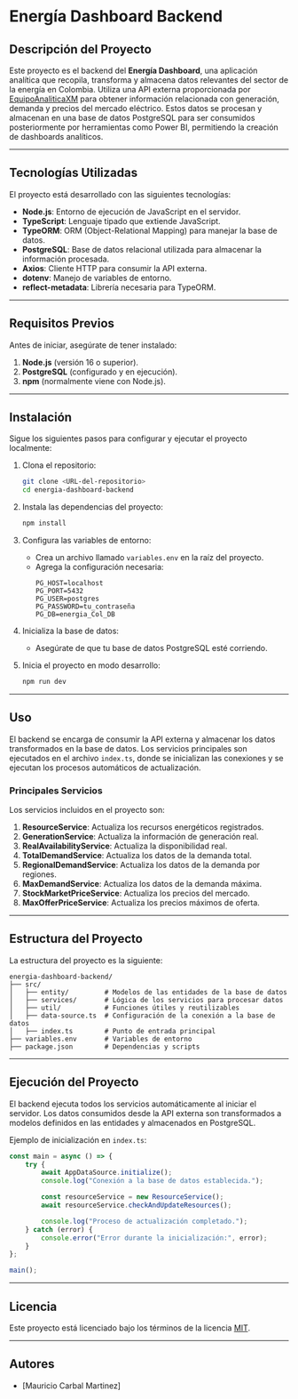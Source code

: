 # Energía Dashboard Backend

## Descripción del Proyecto

Este proyecto es el backend del **Energía Dashboard**, una aplicación analítica que recopila, transforma y almacena datos relevantes del sector de la energía en Colombia. Utiliza una API externa proporcionada por [EquipoAnaliticaXM](https://github.com/EquipoAnaliticaXM/API_XM) para obtener información relacionada con generación, demanda y precios del mercado eléctrico. Estos datos se procesan y almacenan en una base de datos PostgreSQL para ser consumidos posteriormente por herramientas como Power BI, permitiendo la creación de dashboards analíticos.

---

## Tecnologías Utilizadas

El proyecto está desarrollado con las siguientes tecnologías:

- **Node.js**: Entorno de ejecución de JavaScript en el servidor.
- **TypeScript**: Lenguaje tipado que extiende JavaScript.
- **TypeORM**: ORM (Object-Relational Mapping) para manejar la base de datos.
- **PostgreSQL**: Base de datos relacional utilizada para almacenar la información procesada.
- **Axios**: Cliente HTTP para consumir la API externa.
- **dotenv**: Manejo de variables de entorno.
- **reflect-metadata**: Librería necesaria para TypeORM.

---

## Requisitos Previos

Antes de iniciar, asegúrate de tener instalado:

1. **Node.js** (versión 16 o superior).
2. **PostgreSQL** (configurado y en ejecución).
3. **npm** (normalmente viene con Node.js).

---

## Instalación

Sigue los siguientes pasos para configurar y ejecutar el proyecto localmente:

1. Clona el repositorio:
   ```bash
   git clone <URL-del-repositorio>
   cd energia-dashboard-backend
   ```

2. Instala las dependencias del proyecto:
   ```bash
   npm install
   ```

3. Configura las variables de entorno:
   - Crea un archivo llamado `variables.env` en la raíz del proyecto.
   - Agrega la configuración necesaria:
     ```env
     PG_HOST=localhost
     PG_PORT=5432
     PG_USER=postgres
     PG_PASSWORD=tu_contraseña
     PG_DB=energia_Col_DB
     ```

4. Inicializa la base de datos:
   - Asegúrate de que tu base de datos PostgreSQL esté corriendo.

5. Inicia el proyecto en modo desarrollo:
   ```bash
   npm run dev
   ```

---

## Uso

El backend se encarga de consumir la API externa y almacenar los datos transformados en la base de datos. Los servicios principales son ejecutados en el archivo `index.ts`, donde se inicializan las conexiones y se ejecutan los procesos automáticos de actualización.

### Principales Servicios

Los servicios incluidos en el proyecto son:

1. **ResourceService**: Actualiza los recursos energéticos registrados.
2. **GenerationService**: Actualiza la información de generación real.
3. **RealAvailabilityService**: Actualiza la disponibilidad real.
4. **TotalDemandService**: Actualiza los datos de la demanda total.
5. **RegionalDemandService**: Actualiza los datos de la demanda por regiones.
6. **MaxDemandService**: Actualiza los datos de la demanda máxima.
7. **StockMarketPriceService**: Actualiza los precios del mercado.
8. **MaxOfferPriceService**: Actualiza los precios máximos de oferta.

---

## Estructura del Proyecto

La estructura del proyecto es la siguiente:

```plaintext
energia-dashboard-backend/
├── src/
│   ├── entity/         # Modelos de las entidades de la base de datos
│   ├── services/       # Lógica de los servicios para procesar datos
│   ├── util/           # Funciones útiles y reutilizables
│   ├── data-source.ts  # Configuración de la conexión a la base de datos
│   ├── index.ts        # Punto de entrada principal
├── variables.env       # Variables de entorno
├── package.json        # Dependencias y scripts
```

---

## Ejecución del Proyecto

El backend ejecuta todos los servicios automáticamente al iniciar el servidor. Los datos consumidos desde la API externa son transformados a modelos definidos en las entidades y almacenados en PostgreSQL.

Ejemplo de inicialización en `index.ts`:

```typescript
const main = async () => {
    try {
        await AppDataSource.initialize();
        console.log("Conexión a la base de datos establecida.");

        const resourceService = new ResourceService();
        await resourceService.checkAndUpdateResources();

        console.log("Proceso de actualización completado.");
    } catch (error) {
        console.error("Error durante la inicialización:", error);
    }
};

main();
```

---

## Licencia

Este proyecto está licenciado bajo los términos de la licencia [MIT](LICENSE).

---

## Autores

- [Mauricio Carbal Martinez]

